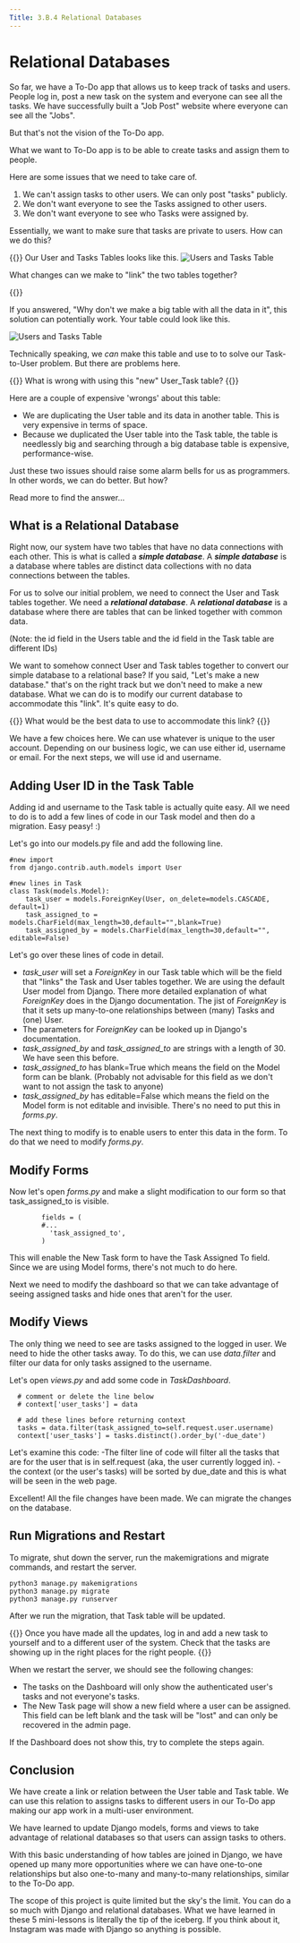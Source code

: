 ```yaml
---
Title: 3.B.4 Relational Databases
---
```


# Relational Databases

So far, we have a To-Do app that allows us to keep track of tasks and users. People log in, post a new task on the system and everyone can see all the tasks. We have successfully built a "Job Post" website where everyone can see all the "Jobs".

But that's not the vision of the To-Do app.

What we want to To-Do app is to be able to create tasks and assign them to people.

Here are some issues that we need to take care of.

1. We can't assign tasks to other users. We can only post "tasks" publicly.
2. We don't want everyone to see the Tasks assigned to other users.
3. We don't want everyone to see who Tasks were assigned by.

Essentially, we want to make sure that tasks are private to users. How can we do this?

{{<checkpoint>}}
Our User and Tasks Tables looks like this.
![Users and Tasks Table](/images/courses/cs10/unit02/users_tasks.png)

What changes can we make to "link" the two tables together?

{{</checkpoint>}}

If you answered, "Why don't we make a big table with all the data in it", this solution can potentially work. Your table could look like this.

![Users and Tasks Table](/images/courses/cs10/unit02/users_tasks_combined.png)

Technically speaking, we *can* make this table and use to to solve our Task-to-User problem. But there are problems here.

{{<checkpoint>}}
What is wrong with using this "new" User_Task table?
{{</checkpoint>}}

Here are a couple of expensive 'wrongs' about this table:
- We are duplicating the User table and its data in another table. This is very expensive in terms of space.
- Because we duplicated the User table into the Task table, the table is needlessly big and searching through a big database table is expensive, performance-wise.

Just these two issues should raise some alarm bells for us as programmers. In other words, we can do better. But how?

Read more to find the answer...

## What is a Relational Database

Right now, our system have two tables that have no data connections with each other. This is what is called a ***simple database***. A ***simple database*** is a database where tables are distinct data collections with no data connections between the tables.

For us to solve our initial problem, we need to connect the User and Task tables together. We need a ***relational database***. A ***relational database*** is a database where there are tables that can be linked together with common data.

(Note: the id field in the Users table and the id field in the Task table are different IDs)

We want to somehow connect User and Task tables together to convert our simple database to a relational base? If you said, "Let's make a new database." that's on the right track but we don't need to make a new database. What we can do is to modify our current database to accommodate this "link". It's quite easy to do.

{{<checkpoint>}}
What would be the best data to use to accommodate this link?
{{</checkpoint>}}

We have a few choices here. We can use whatever is unique to the user account. Depending on our business logic, we can use either id, username or email. For the next steps, we will use id and username.

## Adding User ID in the Task Table

Adding id and username to the Task table is actually quite easy. All we need to do is to add a few lines of code in our Task model and then do a migration. Easy peasy! :)

Let's go into our models.py file and add the following line.

```shell
#new import
from django.contrib.auth.models import User

#new lines in Task
class Task(models.Model):
    task_user = models.ForeignKey(User, on_delete=models.CASCADE, default=1)
    task_assigned_to = models.CharField(max_length=30,default="",blank=True)
    task_assigned_by = models.CharField(max_length=30,default="", editable=False)
```

Let's go over these lines of code in detail.

- *task_user* will set a *ForeignKey* in our Task table which will be the field that "links" the Task and User tables together. We are using the default User model from Django. There more detailed explanation of what *ForeignKey* does in the Django documentation. The jist of *ForeignKey* is that it sets up many-to-one relationships between (many) Tasks and (one) User.
- The parameters for *ForeignKey* can be looked up in Django's documentation.
- *task_assigned_by* and *task_assigned_to* are strings with a length of 30. We have seen this before.
- *task_assigned_to* has blank=True which means the field on the Model form can be blank. (Probably not advisable for this field as we don't want to not assign the task to anyone)
- *task_assigned_by* has editable=False which means the field on the Model form is not editable and invisible. There's no need to put this in *forms.py*.

The next thing to modify is to enable users to enter this data in the form. To do that we need to modify *forms.py*.

## Modify Forms

Now let's open *forms.py* and make a slight modification to our form so that task_assigned_to is visible.

```shell
        fields = (
        #...
          'task_assigned_to',
        )
```
This will enable the New Task form to have the Task Assigned To field. Since we are using Model forms, there's not much to do here.

Next we need to modify the dashboard so that we can take advantage of seeing assigned tasks and hide ones that aren't for the user.

## Modify Views

The only thing we need to see are tasks assigned to the logged in user. We need to hide the other tasks away. To do this, we can use *data.filter* and filter our data for only tasks assigned to the username.

Let's open *views.py* and add some code in *TaskDashboard*.

```shell
  # comment or delete the line below
  # context['user_tasks'] = data

  # add these lines before returning context
  tasks = data.filter(task_assigned_to=self.request.user.username)
  context['user_tasks'] = tasks.distinct().order_by('-due_date')

```
Let's examine this code:
-The filter line of code will filter all the tasks that are for the user that is in self.request (aka, the user currently logged in).
-the context (or the user's tasks) will be sorted by due_date and this is what will be seen in the web page.

Excellent! All the file changes have been made. We can migrate the changes on the database.

## Run Migrations and Restart

To migrate, shut down the server, run the makemigrations and migrate commands, and restart the server.

```shell
python3 manage.py makemigrations
python3 manage.py migrate
python3 manage.py runserver
```

After we run the migration, that Task table will be updated.

{{<checkpoint>}}
Once you have made all the updates, log in and add a new task to yourself and to a different user of the system. Check that the tasks are showing up in the right places for the right people.
{{</checkpoint>}}

When we restart the server, we should see the following changes:
- The tasks on the Dashboard will only show the authenticated user's tasks and not everyone's tasks.
- The New Task page will show a new field where a user can be assigned. This field can be left blank and the task will be "lost" and can only be recovered in the admin page.

If the Dashboard does not show this, try to complete the steps again.

## Conclusion

We have create a link or relation between the User table and Task table. We can use this relation to assigns tasks to different users in our To-Do app making our app work in a multi-user environment.

We have learned to update Django models, forms and views to take advantage of relational databases so that users can assign tasks to others.

With this basic understanding of how tables are joined in Django, we have opened up many more opportunities where we can have one-to-one relationships but also one-to-many and many-to-many relationships, similar to the To-Do app.

The scope of this project is quite limited but the sky's the limit. You can do a so much with Django and relational databases. What we have learned in these 5 mini-lessons is literally the tip of the iceberg. If you think about it, Instagram was made with Django so anything is possible.
